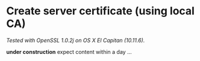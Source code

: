 # Create server certificate (using local CA)

_Tested with OpenSSL 1.0.2j on OS X El Capitan (10.11.6)._

**under construction** expect content within a day ...

[opensslca]: http://superuser.com/a/464288/676289
[chaining]: http://stackoverflow.com/a/17420863/1392864
